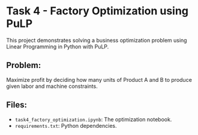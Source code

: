 # Task 4 - Factory Optimization using PuLP

This project demonstrates solving a business optimization problem using Linear Programming in Python with PuLP.

## Problem:
Maximize profit by deciding how many units of Product A and B to produce given labor and machine constraints.

## Files:
- `task4_factory_optimization.ipynb`: The optimization notebook.
- `requirements.txt`: Python dependencies.
